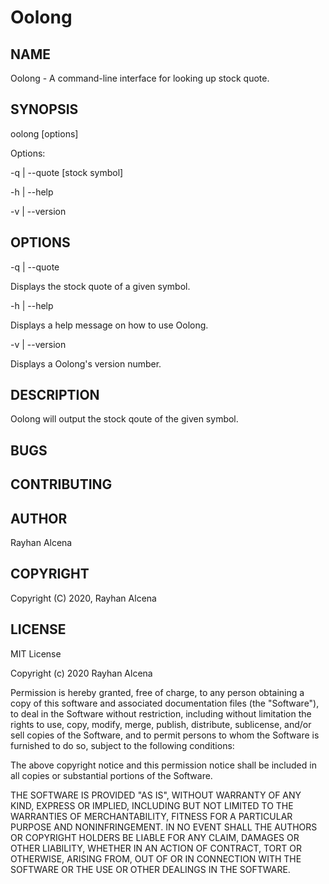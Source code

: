 # Oolong

## NAME

Oolong - A command-line interface for looking up stock quote.

## SYNOPSIS

oolong [options]

Options:

-q | --quote [stock symbol]

-h | --help

-v | --version

## OPTIONS

-q | --quote

Displays the stock quote of a given symbol.

-h | --help

Displays a help message on how to use Oolong.

-v | --version

Displays a Oolong's version number.

## DESCRIPTION

Oolong will output the stock qoute of the given symbol.

## BUGS

## CONTRIBUTING

## AUTHOR

Rayhan Alcena

## COPYRIGHT

Copyright (C) 2020, Rayhan Alcena

## LICENSE

MIT License

Copyright (c) 2020 Rayhan Alcena

Permission is hereby granted, free of charge, to any person obtaining a copy
of this software and associated documentation files (the "Software"), to deal
in the Software without restriction, including without limitation the rights
to use, copy, modify, merge, publish, distribute, sublicense, and/or sell
copies of the Software, and to permit persons to whom the Software is
furnished to do so, subject to the following conditions:

The above copyright notice and this permission notice shall be included in all
copies or substantial portions of the Software.

THE SOFTWARE IS PROVIDED "AS IS", WITHOUT WARRANTY OF ANY KIND, EXPRESS OR
IMPLIED, INCLUDING BUT NOT LIMITED TO THE WARRANTIES OF MERCHANTABILITY,
FITNESS FOR A PARTICULAR PURPOSE AND NONINFRINGEMENT. IN NO EVENT SHALL THE
AUTHORS OR COPYRIGHT HOLDERS BE LIABLE FOR ANY CLAIM, DAMAGES OR OTHER
LIABILITY, WHETHER IN AN ACTION OF CONTRACT, TORT OR OTHERWISE, ARISING FROM,
OUT OF OR IN CONNECTION WITH THE SOFTWARE OR THE USE OR OTHER DEALINGS IN THE
SOFTWARE.
